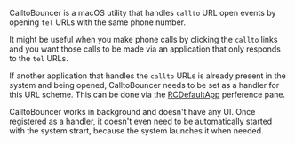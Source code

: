 CalltoBouncer is a macOS utility that handles `callto` URL open events
by opening `tel` URLs with the same phone number.

It might be useful when you make phone calls by clicking the `callto`
links and you want those calls to be made via an application that only
responds to the `tel` URLs.

If another application that handles the `callto` URLs is already
present in the system and being opened, CalltoBouncer needs to be set
as a handler for this URL scheme. This can be done via the
[RCDefaultApp] perference pane.

CalltoBouncer works in background and doesn't have any UI. Once
registered as a handler, it doesn't even need to be automatically
started with the system strart, because the system launches it when
needed.

[RCDefaultApp]: http://www.rubicode.com/Software/RCDefaultApp/

